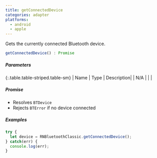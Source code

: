 ```yaml
---
title: getConnectedDevice
categories: adapter
platforms:
  - android
  - apple
---
```


Gets the currently connected Bluetooth device.

``` javascript
getConnectedDevice() : Promise
```

##### Parameters

{:.table.table-striped.table-sm}
| Name | Type | Description|
| N/A | | |

##### Promise

- Resolves `BTDevice`
- Rejects `BTError` if no device connected

##### Examples

``` javascript
try {
  let device = RNBluetoothClassic.getConnectedDevice();
} catch(err) {
  console.log(err);
}
```

